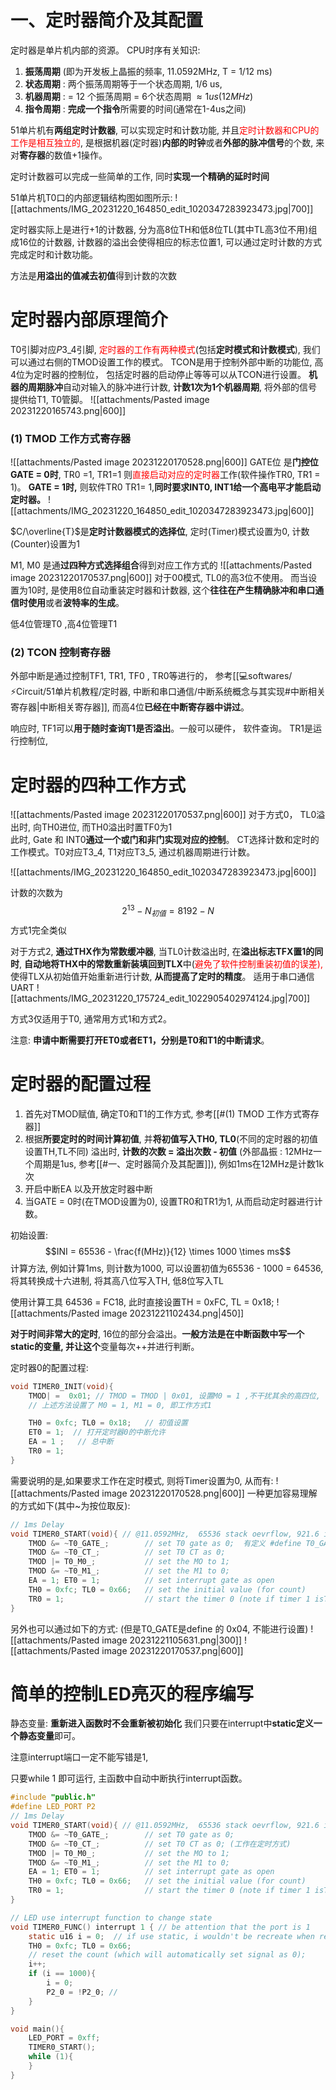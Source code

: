 # 一、定时器简介及其配置
定时器是单片机内部的资源。 
CPU时序有关知识: 
1. **振荡周期** (即为开发板上晶振的频率, 11.0592MHz, T = 1/12 ms)
2. **状态周期** : 两个振荡周期等于一个状态周期, 1/6 us,
3. **机器周期** : = 12 个振荡周期 = 6个状态周期  $\approx1us(12MHz)$  
4. **指令周期** : **完成一个指令**所需要的时间(通常在1-4us之间)

51单片机有**两组定时计数器**, 可以实现定时和计数功能, 并且<mark style="background: transparent; color: red">定时计数器和CPU的工作是相互独立的</mark>, 是根据机器(定时器)**内部的时钟**或者**外部的脉冲信号**的个数, 来对**寄存器**的数值+1操作。

定时计数器可以完成一些简单的工作, 同时**实现一个精确的延时时间**

51单片机T0口的内部逻辑结构图如图所示: 
![[attachments/IMG_20231220_164850_edit_1020347283923473.jpg|700]]

定时器实际上是进行+1的计数器, 分为高8位TH和低8位TL(其中TL高3位不用)组成16位的计数器, 计数器的溢出会使得相应的标志位置1, 可以通过定时计数的方式完成定时和计数功能。

方法是**用溢出的值减去初值**得到计数的次数

# 定时器内部原理简介
T0引脚对应$P3\_4$引脚, <mark style="background: transparent; color: red">定时器的工作有两种模式</mark>(包括**定时模式和计数模式**), 我们可以通过右侧的TMOD设置工作的模式。
TCON是用于控制外部中断的功能位, 高4位为定时器的控制位， 包括定时器的启动停止等等可以从TCON进行设置。 
**机器的周期脉冲**自动对输入的脉冲进行计数, **计数1次为1个机器周期**, 将外部的信号提供给T1, T0管脚。
![[attachments/Pasted image 20231220165743.png|600]]

### (1) TMOD 工作方式寄存器
![[attachments/Pasted image 20231220170528.png|600]]
GATE位 是**门控位** 
**GATE  = 0时**, TR0 =1, TR1=1 则<mark style="background: transparent; color: red">直接启动对应的定时器</mark>工作(软件操作TR0, TR1 = 1)。
**GATE = 1时,** 则软件TR0  TR1= 1,**同时要求INT0, INT1给一个高电平才能启动定时器。**
![[attachments/IMG_20231220_164850_edit_1020347283923473.jpg|600]]

$C/\overline{T}$是**定时计数器模式的选择位**, 定时(Timer)模式设置为0, 计数(Counter)设置为1

M1, M0 是通**过四种方式选择组合**得到对应工作方式的
![[attachments/Pasted image 20231220170537.png|600]]
对于00模式, TL0的高3位不使用。
而当设置为10时, 是使用8位自动重装定时器和计数器, 这个**往往在产生精确脉冲和串口通信时使用**或者**波特率的生成**。

低4位管理T0 ,高4位管理T1 
### (2) TCON 控制寄存器
外部中断是通过控制TF1, TR1, TF0 , TR0等进行的， 参考[[💻softwares/⚡Circuit/51单片机教程/定时器, 中断和串口通信/中断系统概念与其实现#中断相关寄存器|中断相关寄存器]], 而高4位**已经在中断寄存器中讲过**。

响应时, TF1可以**用于随时查询T1是否溢出**。一般可以硬件，  软件查询。
TR1是运行控制位, 


# 定时器的四种工作方式
![[attachments/Pasted image 20231220170537.png|600]]
对于方式0， TL0溢出时, 向TH0进位, 而TH0溢出时置TF0为1  
此时, Gate 和 INT0**通过一个或门和非门实现对应的控制**。 
CT选择计数和定时的工作模式。T0对应T3_4, T1对应T3_5, 通过机器周期进行计数。 

![[attachments/IMG_20231220_164850_edit_1020347283923473.jpg|600]]

计数的次数为
$$2^{13} - N_{初值} = 8192 - N$$
方式1完全类似

对于方式2, **通过THX作为常数缓冲器**, 当TL0计数溢出时, 在**溢出标志TFX置1的同时**, **自动地将THX中的常数重新装填回到TLX**中(<mark style="background: transparent; color: red">避免了软件控制重装初值的误差), </mark>使得TLX从初始值开始重新进行计数, **从而提高了定时的精度**。  适用于串口通信UART
![[attachments/IMG_20231220_175724_edit_1022905402974124.jpg|700]]

方式3仅适用于T0, 通常用方式1和方式2。

注意: **申请中断需要打开ET0或者ET1，分别是T0和T1的中断请求**。 

# 定时器的配置过程
1. 首先对TMOD赋值, 确定T0和T1的工作方式, 参考[[#(1) TMOD 工作方式寄存器]] 
2. 根据**所要定时的时间计算初值**, 并**将初值写入TH0, TL0**(不同的定时器的初值设置TH,TL不同) 
溢出时, **计数的次数 = 溢出次数 - 初值** (外部晶振 : 12MHz一个周期是1us, 参考[[#一、定时器简介及其配置]]), 例如1ms在12MHz是计数1k次
3. 开启中断EA 以及开放定时器中断 
4. 当GATE = 0时(在TMOD设置为0), 设置TR0和TR1为1, 从而启动定时器进行计数。

初始设置: 
$$INI = 65536 - \frac{f(MHz)}{12} \times 1000 \times  ms$$
计算方法, 例如计算1ms, 则计数为1000, 可以设置初值为65536 -  1000 = 64536, 将其转换成十六进制, 将其高八位写入TH, 低8位写入TL

使用计算工具 64536 =  FC18, 此时直接设置TH = 0xFC, TL = 0x18;
![[attachments/Pasted image 20231221102434.png|450]]

**对于时间非常大的定时**, 16位的部分会溢出。**一般方法是在中断函数中写一个static的变量, 并让这个**变量每次++并进行判断。

定时器0的配置过程: 
```c 
void TIMER0_INIT(void){
	TMOD| =  0x01; // TMOD = TMOD | 0x01, 设置M0 = 1 ,不干扰其余的高四位, 否则会干扰T1计时器的运行***。
	// 上述方法设置了 M0 = 1, M1 = 0, 即工作方式1 

	TH0 = 0xfc; TL0 = 0x18;   // 初值设置
	ET0 = 1;  // 打开定时器0的中断允许
	EA = 1 ;   // 总中断
	TR0 = 1; 
}
```

需要说明的是,如果要求工作在定时模式, 则将Timer设置为0, 从而有:
![[attachments/Pasted image 20231220170528.png|600]]
一种更加容易理解的方式如下(其中~为按位取反):
```c
// 1ms Delay 
void TIMER0_START(void){ // @11.0592MHz,  65536 stack oevrflow, 921.6 is countNum 
    TMOD &= ~T0_GATE_;        // set T0 gate as 0;  有定义 #define T0_GATE_ =  0x08, 
    TMOD &= ~T0_CT_;          // set T0 CT as 0;
    TMOD |= T0_M0_;           // set the MO to 1;
    TMOD &= ~T0_M1_;          // set the M1 to 0; 
    EA = 1; ET0 = 1;          // set interrupt gate as open 
    TH0 = 0xfc; TL0 = 0x66;   // set the initial value (for count)
    TR0 = 1;                  // start the timer 0 (note if timer 1 isTR1)
}
```
另外也可以通过如下的方式: (但是T0_GATE是define 的 0x04, 不能进行设置)
![[attachments/Pasted image 20231221105631.png|300]]
![[attachments/Pasted image 20231220170537.png|600]]

# 简单的控制LED亮灭的程序编写 
静态变量: **重新进入函数时不会重新被初始化** 
我们只要在interrupt中**static定义一个静态变量**即可。

注意interrupt端口一定不能写错是1, 

只要while 1 即可运行,  主函数中自动中断执行interrupt函数。 
```c
#include "public.h"
#define LED_PORT P2
// 1ms Delay 
void TIMER0_START(void){ // @11.0592MHz,  65536 stack oevrflow, 921.6 is countNum 
    TMOD &= ~T0_GATE_;        // set T0 gate as 0;
    TMOD &= ~T0_CT_;          // set T0 CT as 0; (工作在定时方式)
    TMOD |= T0_M0_;           // set the MO to 1;
    TMOD &= ~T0_M1_;          // set the M1 to 0; 
    EA = 1; ET0 = 1;          // set interrupt gate as open 
    TH0 = 0xfc; TL0 = 0x66;   // set the initial value (for count)
    TR0 = 1;                  // start the timer 0 (note if timer 1 isTR1)
}

// LED use interrupt function to change state 
void TIMER0_FUNC() interrupt 1 { // be attention that the port is 1 
    static u16 i = 0;  // if use static, i wouldn't be recreate when reuse function
    TH0 = 0xfc; TL0 = 0x66;
    // reset the count (which will automatically set signal as 0);
    i++;
    if (i == 1000){
        i = 0;
        P2_0 = !P2_0; // 
    }
}

void main(){
    LED_PORT = 0xff;
    TIMER0_START();
    while (1){
    }
}
```

